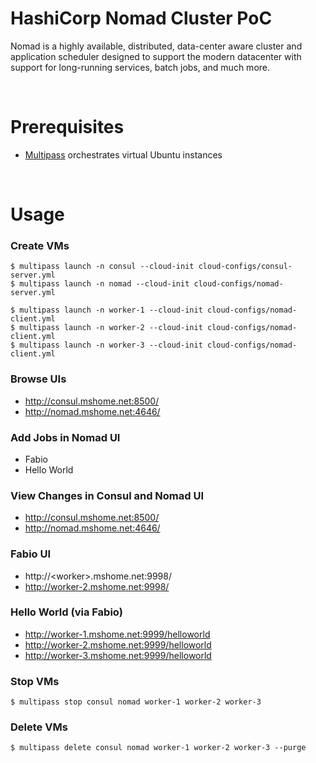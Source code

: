 # HashiCorp Nomad Cluster PoC
Nomad is a highly available, distributed, data-center aware cluster and application scheduler designed to support the modern datacenter with support for long-running services, batch jobs, and much more.

<br>

# Prerequisites
- [Multipass](https://multipass.run/) orchestrates virtual Ubuntu instances

<br>

# Usage

### Create VMs
```
$ multipass launch -n consul --cloud-init cloud-configs/consul-server.yml
$ multipass launch -n nomad --cloud-init cloud-configs/nomad-server.yml

$ multipass launch -n worker-1 --cloud-init cloud-configs/nomad-client.yml
$ multipass launch -n worker-2 --cloud-init cloud-configs/nomad-client.yml
$ multipass launch -n worker-3 --cloud-init cloud-configs/nomad-client.yml
```

### Browse UIs
- http://consul.mshome.net:8500/
- http://nomad.mshome.net:4646/


### Add Jobs in Nomad UI
- Fabio
- Hello World


### View Changes in Consul and Nomad UI
- http://consul.mshome.net:8500/
- http://nomad.mshome.net:4646/


### Fabio UI
- http://\<worker\>.mshome.net:9998/
- http://worker-2.mshome.net:9998/


### Hello World (via Fabio)
- http://worker-1.mshome.net:9999/helloworld
- http://worker-2.mshome.net:9999/helloworld
- http://worker-3.mshome.net:9999/helloworld


### Stop VMs
```
$ multipass stop consul nomad worker-1 worker-2 worker-3
```

### Delete VMs
```
$ multipass delete consul nomad worker-1 worker-2 worker-3 --purge
```
